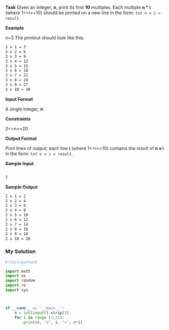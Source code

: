 **Task**
Given an integer, **n**, print its first **10** multiples. Each multiple **n * i** (where 1<=i<=10) should be printed on a new line in the form: ```txt n x i = result```.

**Example**

n=3
The printout should look like this:
```txt
3 x 1 = 3
3 x 2 = 6
3 x 3 = 9
3 x 4 = 12
3 x 5 = 15
3 x 6 = 18
3 x 7 = 21
3 x 8 = 24
3 x 9 = 27
3 x 10 = 30
```

**Input Format**

A single integer, **n**.

**Constraints**

2<=n<=20

**Output Format**

Print  lines of output; each line **i** (where 1<=i<=10) contains the _result_ of **n x i** in the form:
```txt n x i = result```.

**Sample Input**

```txt

2

```

**Sample Output**

```txt
2 x 1 = 2
2 x 2 = 4
2 x 3 = 6
2 x 4 = 8
2 x 5 = 10
2 x 6 = 12
2 x 7 = 14
2 x 8 = 16
2 x 9 = 18
2 x 10 = 20
```



### My Solution

```py
#!/bin/python3

import math
import os
import random
import re
import sys



if __name__ == '__main__':
    n = int(input().strip())
    for i in range (1,11):
        print(n, "x", i, "=", n*i)

```


